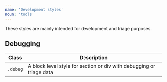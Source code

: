 ```yaml
---
name: 'Development styles'
noun: 'tools'
---
```

These styles are mainly intended for development and triage purposes.

## Debugging

| Class | Description |
| --- | --- |
| `.debug` | <span class="debug">A block level style for section or div with debugging or triage data</span> |